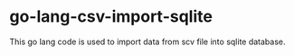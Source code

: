 # go-lang-csv-import-sqlite
This go lang code is used to import data from scv file into sqlite database.
